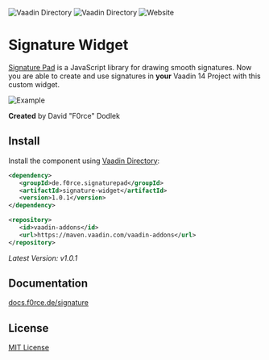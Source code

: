 ![Vaadin Directory](https://img.shields.io/vaadin-directory/status/signature-widget?style=for-the-badge)
![Vaadin Directory](https://img.shields.io/vaadin-directory/rating/signature-widget?style=for-the-badge)
![Website](https://img.shields.io/website?down_color=red&down_message=offline&label=documentation&style=for-the-badge&up_color=limegreen&up_message=online&url=https%3A%2F%2Fdocs.f0rce.de%2Fsignature)

# Signature Widget

[Signature Pad](https://github.com/szimek/signature_pad) is a JavaScript library for drawing smooth signatures. Now you are able
to create and use signatures in **your** Vaadin 14 Project with this custom widget.

![Example](https://f.cloud.github.com/assets/9873/268046/9ced3454-8efc-11e2-816e-a9b170a51004.png)

**Created** by David "F0rce" Dodlek


## Install

Install the component using [Vaadin Directory](https://vaadin.com/directory/component/signature-widget):

```xml
<dependency>
   <groupId>de.f0rce.signaturepad</groupId>
   <artifactId>signature-widget</artifactId>
   <version>1.0.1</version>
</dependency>
```
```xml
<repository>
   <id>vaadin-addons</id>
   <url>https://maven.vaadin.com/vaadin-addons</url>
</repository>
```

*Latest Version: v1.0.1*


## Documentation

[docs.f0rce.de/signature](https://docs.f0rce.de/signature)


## License

[MIT License](http://opensource.org/licenses/MIT)
